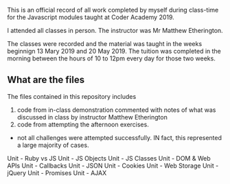 This is an official record of all work completed by myself during class-time for the Javascript modules taught at Coder Academy 2019.

I attended all classes in person. The instructor was Mr Matthew Etherington. 

The classes were recorded and the material was taught in the weeks beginnign 13 Mary 2019 and 20 May 2019. The tuition was completed in the morning between the hours of 10 to 12pm every day for those two weeks. 

## What are the files 
The files contained in this repository includes

1. code from in-class demonstration commented with notes of what was discussed in class by instructor Matthew Etherington
2. code from attempting the afternoon exercises.

- not all challenges were attempted successfully. IN fact, this represented a large majority of cases.

Unit - Ruby vs JS
Unit - JS Objects
Unit - JS Classes
Unit - DOM & Web APIs
Unit - Callbacks
Unit - JSON
Unit - Cookies
Unit - Web Storage
Unit - jQuery
Unit - Promises
Unit - AJAX
